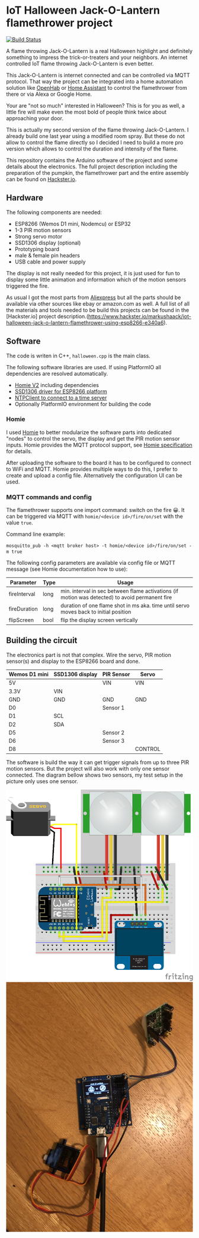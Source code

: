 # IoT Halloween Jack-O-Lantern flamethrower project

[![Build Status](https://circleci.com/gh/mhaack/halloween-pumpkin-fire/tree/master.svg?style=shield)](https://circleci.com/gh/mhaack/halloween-pumpkin-fire/tree/master)

A flame throwing Jack-O-Lantern is a real Halloween highlight and definitely something to impress the trick-or-treaters and your neighbors. An internet controlled IoT flame throwing Jack-O-Lantern is even better.

This Jack-O-Lantern is internet connected and can be controlled via MQTT protocol. That way the project can be integrated into a home automation solution like [OpenHab](https://www.openhab.org) or [Home Assistant](https://www.home-assistant.io) to control the flamethrower from there or via Alexa or Google Home.

Your are "not so much" interested in Halloween? This is for you as well, a little fire will make even the most bold of people think twice about approaching your door.

This is actually my second version of the flame throwing Jack-O-Lantern. I already build one last year using a modified room spray. But these do not allow to control the flame directly so I decided I need to build a more pro version which allows to control the duration and intensity of the flame.

This repository contains the Arduino software of the project and some details about the electronics. The full project description including the preparation of the pumpkin, the flamethrower part and the entire assembly can be found on [Hackster.io](https://www.hackster.io/markushaack/iot-halloween-jack-o-lantern-flamethrower-using-esp8266-e340a6).

## Hardware

The following components are needed:

-   ESP8266 (Wemos D1 mini, Nodemcu) or ESP32
-   1-3 PIR motion sensors
-   Strong servo motor
-   SSD1306 display (optional)
-   Prototyping board
-   male & female pin headers
-   USB cable and power supply

The display is not really needed for this project, it is just used for fun to display some little animation and information which of the motion sensors triggered the fire.

As usual I got the most parts from [Aliexpress](https://www.aliexpress.com) but all the parts should be available via other sources like ebay or amazon.com as well. A full list of all the materials and tools needed to be build this projects can be found in the [Hackster.io] project description.(https://www.hackster.io/markushaack/iot-halloween-jack-o-lantern-flamethrower-using-esp8266-e340a6).

## Software

The code is writen in C++, `halloween.cpp` is the main class.

The following software libraries are used. If using PlatformIO all dependencies are resolved automatically.

-   [Homie V2](https://github.com/marvinroger/homie-esp8266) including dependencies
-   [SSD1306 driver for ESP8266 platform](https://github.com/squix78/esp8266-oled-ssd1306)
-   [NTPClient to connect to a time server](https://github.com/arduino-libraries/NTPClient)
-   Optionally PlatformIO environment for building the code

### Homie

I used [Homie](https://github.com/marvinroger/homie-esp8266) to better modularize the software parts into dedicated "nodes" to control the servo, the display and get the PIR motion sensor inputs. Homie provides the MQTT protocol support, see [Homie specification](https://git.io/homieiot) for details.

After uploading the software to the board it has to be configured to connect to WiFi and MQTT. Homie provides multiple ways to do this, I prefer to create and upload a config file. Alternatively the configuration UI can be used.

### MQTT commands and config

The flamethrower supports one import command: switch on the fire 😀. It can be triggered via MQTT with `homie/<device id>/fire/on/set` with the value `true`.

Command line example:

```
mosquitto_pub -h <mqtt broker host> -t homie/<device id>/fire/on/set -m true
```

The following config parameters are available via config file or MQTT message (see Homie documentation how to use):

| Parameter    | Type | Usage                                                                                           |
| ------------ | ---- | ----------------------------------------------------------------------------------------------- |
| fireInterval | long | min. interval in sec between flame activations (if motion was detected) to avoid permanent fire |
| fireDuration | long | duration of one flame shot in ms aka. time until servo moves back to initial position           |
| flipScreen   | bool | flip the display screen vertically                                                              |

## Building the circuit

The electronics part is not that complex. Wire the servo, PIR motion sensor(s) and display to the ESP8266 board and done.

| Wemos D1 mini | SSD1306 display | PIR Sensor | Servo   |
| ------------- | --------------- | ---------- | ------- |
| 5V            |                 | VIN        | VIN     |
| 3.3V          | VIN             |            |
| GND           | GND             | GND        | GND     |
| D0            |                 | Sensor 1   |
| D1            | SCL             |            |
| D2            | SDA             |            |
| D5            |                 | Sensor 2   |
| D6            |                 | Sensor 3   |
| D8            |                 |            | CONTROL |

The software is build the way it can get trigger signals from up to three PIR motion sensors. But the project will also work with only one sensor connected. The diagram bellow shows two sensors, my test setup in the picture only uses one sensor.

<img src="https://github.com/mhaack/halloween-pumpkin-fire/blob/master/doc/halloween-pumpkin-fire.png"  alt="Breadboard" width="640">

<img src="https://github.com/mhaack/halloween-pumpkin-fire/blob/master/doc/electronics-1.jpg"  alt="Electronics 1" width="640">
